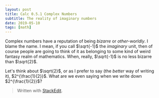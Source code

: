```yaml
---
layout: post
title: Calc 0.5.1 Complex Numbers
subtitle: The reality of imaginary numbers
date: 2019-05-10
tags: [math]
---
```


Complex numbers have a reputation of being *bizarre* or *other-worldly*. I blame the name. I mean, if you call $\sqrt{-1}$ the *imaginary* unit, then of course people are going to think of it as belonging to some kind of weird fantasy realm of mathematics. When, really, $\sqrt{-1}$ is no less bizarre than $\sqrt{2}$.  

Let's think about $\sqrt{2}$, or as I prefer to say (the *better* way of writing it), $2^{\frac{1}{2}}$. What are we even saying when we write down $2^{\frac{1}{2}}$? 

> Written with [StackEdit](https://stackedit.io/).
<!--stackedit_data:
eyJoaXN0b3J5IjpbLTE1NjA5Nzc4ODddfQ==
-->